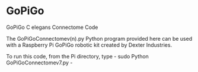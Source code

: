 # GoPiGo
GoPiGo C elegans Connectome Code

The GoPiGoConnectomev(n).py Python program provided here can be used with a Raspberry Pi GoPiGo robotic kit created by Dexter Industries.

To run this code, from the Pi directory, type - sudo Python GoPiGoConnectomev7.py -

